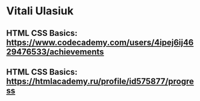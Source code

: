 # Vitali Ulasiuk
## HTML CSS Basics: https://www.codecademy.com/users/4ipej6ij4629476533/achievements
## HTML CSS Basics: https://htmlacademy.ru/profile/id575877/progress
